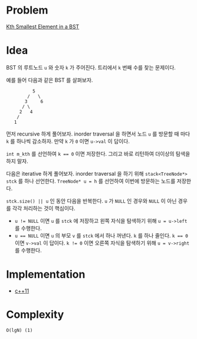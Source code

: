 # Problem

[Kth Smallest Element in a BST](https://leetcode.com/problems/kth-smallest-element-in-a-bst/)

# Idea

BST 의 루트노드 `u` 와 숫자 `k` 가 주어진다. 트리에서 `k` 번째 수를
찾는 문제이다.

예를 들어 다음과 같은 BST 를 살펴보자.

```
          5
        /   \ 
       3     6
      / \
     2   4 
    /
   1
```

먼저 recursive 하게 풀어보자.  inorder traversal 을 하면서 노드 `u` 를
방문할 때 마다 `k` 를 하나씩 감소하자.  만약 `k` 가 `0` 이면 `u->val` 이 답이다.

`int m_kth` 를 선언하여 `k == 0` 이면 저장한다. 그리고 바로 리턴하여
더이상의 탐색을 하지 말자.

다음은 iterative 하게 풀어보자. inorder traversal 을 하기 위해
`stack<TreeNode*> stck` 를 하나 선언한다. `TreeNode* u = h` 를 선언하여
이번에 방문하는 노드를 저장한다. 

`stck.size() || u` 인 동안 다음을 반복한다. `u` 가 `NULL` 인 경우와
`NULL` 이 아닌 경우를 각각 처리하는 것이 핵심이다.

* `u != NULL` 이면 `u` 를 `stck` 에 저장하고 왼쪽 자식을 탐색하기 위해
  `u = u->left` 를 수행한다.
* `u == NULL` 이면 `u` 의 부모 `v` 를 `stck` 에서 하나 꺼낸다. 
  `k` 를 하나 줄인다. `k == 0` 이면 `v->val` 이 답이다. `k != 0` 이면
  오른쪽 자식을 탐색하기 위해 `u = v->right` 를 수행한다.

# Implementation

* [c++11](a.cpp)

# Complexity

```
O(lgN) (1)
```
